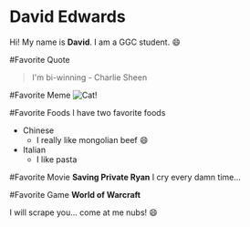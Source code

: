 # David Edwards
Hi! My name is **David**. I am a GGC student. :smile:

#Favorite Quote
>I'm bi-winning - Charlie Sheen

#Favorite Meme
![Cat!](http://lolworthy.com/wp-content/uploads/2015/10/sir-are-you-aware-you-are-a-cat-meme.jpg)

#Favorite Foods
I have two favorite foods

* Chinese
	* I really like mongolian beef :smile: 
* Italian
	* I like pasta

#Favorite Movie
**Saving Private Ryan**
I cry every damn time...

#Favorite Game
**World of Warcraft**

I will scrape you... come at me nubs! :smile:
